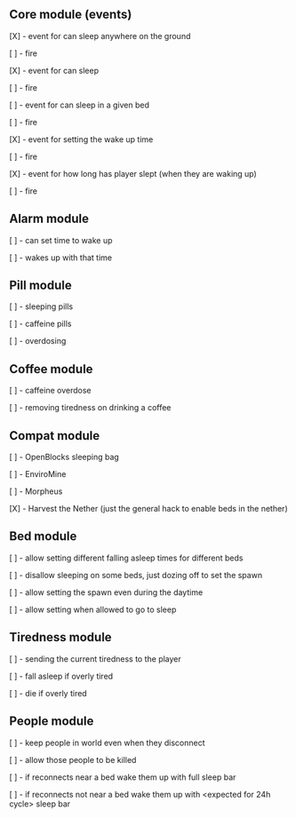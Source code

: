 ## Core module (events)
 \[X\] - event for can sleep anywhere on the ground
 
 \[ \] - fire
 
 \[X\] - event for can sleep
 
 \[ \] - fire
 
 \[ \] - event for can sleep in a given bed
 
 \[ \] - fire
 
 \[X\] - event for setting the wake up time
 
 \[ \] - fire
 
 \[X\] - event for how long has player slept (when they are waking up)
 
 \[ \] - fire
 
 
 
## Alarm module
 \[ \] - can set time to wake up
 
 \[ \] - wakes up with that time
 
 
 
## Pill module
 \[ \] - sleeping pills
 
 \[ \] - caffeine pills
 
 \[ \] - overdosing
 
 
 
## Coffee module
 \[ \] - caffeine overdose
 
 \[ \] - removing tiredness on drinking a coffee
 
 

## Compat module
 \[ \] - OpenBlocks sleeping bag
 
 \[ \] - EnviroMine
 
 \[ \] - Morpheus
 
 \[X\] - Harvest the Nether (just the general hack to enable beds in the nether)
 
 
 
## Bed module
 \[ \] - allow setting different falling asleep times for different beds
 
 \[ \] - disallow sleeping on some beds, just dozing off to set the spawn
 
 \[ \] - allow setting the spawn even during the daytime
 
 \[ \] - allow setting when allowed to go to sleep
 

## Tiredness module
 \[ \] - sending the current tiredness to the player
  
 \[ \] - fall asleep if overly tired
 
 \[ \] - die if overly tired
 
## People module

 \[ \] - keep people in world even when they disconnect
 
 \[ \] - allow those people to be killed
 
 \[ \] - if reconnects near a bed wake them up with full sleep bar
  
 \[ \] - if reconnects not near a bed wake them up with \<expected for 24h cycle\> sleep bar 